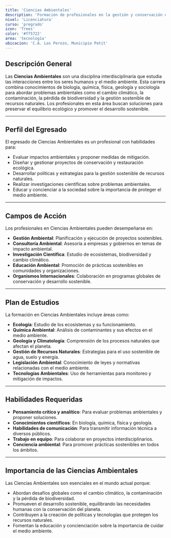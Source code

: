 ```yaml
---
title: 'Ciencias Ambientales'
description: 'Formación de profesionales en la gestión y conservación del medio ambiente.'
nivel: 'Licenciatura'
curso: 'pregrado'
icon: 'Trees'
color: '#ff5722'
area: 'tecnología'
ubicacion: 'C.A. Los Perozo, Municipio Petit'
---
```


## Descripción General
Las **Ciencias Ambientales** son una disciplina interdisciplinaria que estudia las interacciones entre los seres humanos y el medio ambiente. Esta carrera combina conocimientos de biología, química, física, geología y sociología para abordar problemas ambientales como el cambio climático, la contaminación, la pérdida de biodiversidad y la gestión sostenible de recursos naturales. Los profesionales en esta área buscan soluciones para preservar el equilibrio ecológico y promover el desarrollo sostenible.

---

## Perfil del Egresado
El egresado de Ciencias Ambientales es un profesional con habilidades para:
- Evaluar impactos ambientales y proponer medidas de mitigación.
- Diseñar y gestionar proyectos de conservación y restauración ecológica.
- Desarrollar políticas y estrategias para la gestión sostenible de recursos naturales.
- Realizar investigaciones científicas sobre problemas ambientales.
- Educar y concienciar a la sociedad sobre la importancia de proteger el medio ambiente.

---

## Campos de Acción
Los profesionales en Ciencias Ambientales pueden desempeñarse en:
- **Gestión Ambiental**: Planificación y ejecución de proyectos sostenibles.
- **Consultoría Ambiental**: Asesoría a empresas y gobiernos en temas de impacto ambiental.
- **Investigación Científica**: Estudio de ecosistemas, biodiversidad y cambio climático.
- **Educación Ambiental**: Promoción de prácticas sostenibles en comunidades y organizaciones.
- **Organismos Internacionales**: Colaboración en programas globales de conservación y desarrollo sostenible.

---

## Plan de Estudios
La formación en Ciencias Ambientales incluye áreas como:
- **Ecología**: Estudio de los ecosistemas y su funcionamiento.
- **Química Ambiental**: Análisis de contaminantes y sus efectos en el medio ambiente.
- **Geología y Climatología**: Comprensión de los procesos naturales que afectan el planeta.
- **Gestión de Recursos Naturales**: Estrategias para el uso sostenible de agua, suelo y energía.
- **Legislación Ambiental**: Conocimiento de leyes y normativas relacionadas con el medio ambiente.
- **Tecnologías Ambientales**: Uso de herramientas para monitoreo y mitigación de impactos.

---

## Habilidades Requeridas
- **Pensamiento crítico y analítico**: Para evaluar problemas ambientales y proponer soluciones.
- **Conocimientos científicos**: En biología, química, física y geología.
- **Habilidades de comunicación**: Para transmitir información técnica a diversos públicos.
- **Trabajo en equipo**: Para colaborar en proyectos interdisciplinarios.
- **Conciencia ambiental**: Para promover prácticas sostenibles en todos los ámbitos.

---

## Importancia de las Ciencias Ambientales
Las Ciencias Ambientales son esenciales en el mundo actual porque:
- Abordan desafíos globales como el cambio climático, la contaminación y la pérdida de biodiversidad.
- Promueven el desarrollo sostenible, equilibrando las necesidades humanas con la conservación del planeta.
- Contribuyen a la creación de políticas y tecnologías que protegen los recursos naturales.
- Fomentan la educación y concienciación sobre la importancia de cuidar el medio ambiente.